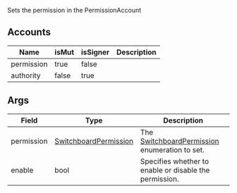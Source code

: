 Sets the permission in the PermissionAccount

## Accounts
|Name|isMut|isSigner|Description|
|--|--|--|--|
| permission | true | false |  |
| authority | false | true |  |
## Args
|Field|Type|Description|
|--|--|--|
| permission |  [SwitchboardPermission](/solana/idl/types/SwitchboardPermission) | The [SwitchboardPermission](/solana/idl/types/SwitchboardPermission) enumeration to set. |
| enable |  bool | Specifies whether to enable or disable the permission. |
